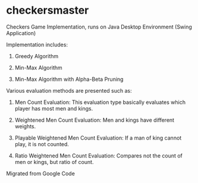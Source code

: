 # checkersmaster
Checkers Game Implementation, runs on Java Desktop Environment (Swing Application)


Implementation includes:


1. Greedy Algorithm

2. Min-Max Algorithm

3. Min-Max Algorithm with Alpha-Beta Pruning



Various evaluation methods are presented such as:


1. Men Count Evaluation: This evaluation type basically evaluates which player has most men and kings.

2. Weightened Men Count Evaluation: Men and kings have different weights.

3. Playable Weightened Men Count Evaluation: If a man of king cannot play, it is not counted.

4. Ratio Weightened Men Count Evaluation: Compares not the count of men or kings, but ratio of count.

Migrated from Google Code
